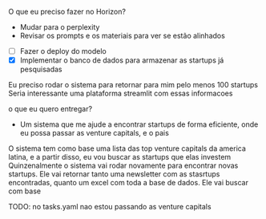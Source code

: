 O que eu preciso fazer no Horizon?

- Mudar para o perplexity
- Revisar os prompts e os materiais para ver se estão alinhados
- [ ] Fazer o deploy do modelo
- [x] Implementar o banco de dados para armazenar as startups já pesquisadas

Eu preciso rodar o sistema para retornar para mim pelo menos 100 startups
Seria interessante uma plataforma streamlit com essas informacoes

o que eu quero entregar?

- Um sistema que me ajude a encontrar startups de forma eficiente, onde eu possa passar as venture capitals, e o pais

O sistema tem como base uma lista das top venture capitals da america latina, e a partir disso, eu vou buscar as startups que elas investem
Quinzenalmente o sistema vai rodar novamente para encontrar novas startups.
Ele vai retornar tanto uma newsletter com as stasrtups encontradas, quanto um excel com toda a base de dados.
Ele vai buscar com base

TODO: no tasks.yaml nao estou passando as venture capitals
